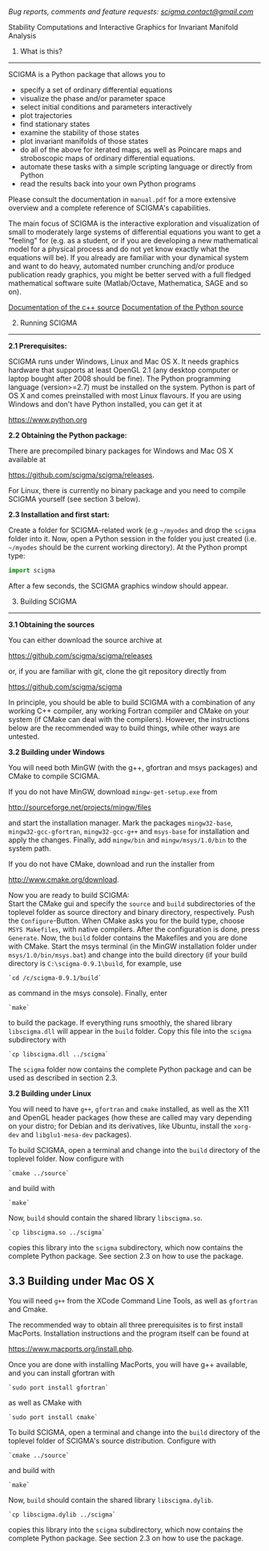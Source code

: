 *Bug reports, comments and feature requests: scigma.contact@gmail.com*

Stability Computations and Interactive Graphics for Invariant Manifold Analysis

1. What is this?
----------------
SCIGMA is a Python package that allows you to
* specify a set of ordinary differential equations
* visualize the phase and/or parameter space
* select initial conditions and parameters interactively
* plot trajectories
* find stationary states
* examine the stability of those states 
* plot invariant manifolds of those states 
* do all of the above for iterated maps, as well as
  Poincare maps and stroboscopic maps of ordinary
  differential equations.
* automate these tasks with a simple scripting language
  or directly from Python
* read the results back into your own Python programs

Please consult the documentation in `manual.pdf` for a more extensive overview
and a complete reference of SCIGMA's capabilities.

The main focus of SCIGMA is the interactive exploration and visualization of
small to moderately large systems of differential equations you want to get a
"feeling" for (e.g. as a student, or if you are developing a new mathematical
model for a physical process and do not yet know exactly what the equations 
will be). If you already are familiar with your dynamical system and want to do
heavy, automated number crunching and/or produce publication ready graphics,
you might be better served with a full fledged mathematical software suite
(Matlab/Octave, Mathematica, SAGE and so on). 

[Documentation of the c++ source](../source/html/index.html)
[Documentation of the Python source](../scigma/html/index.html)

2. Running SCIGMA
-----------------
 **2.1 Prerequisites:**

 SCIGMA runs under Windows, Linux and Mac OS X. It needs graphics hardware that
 supports at least OpenGL 2.1 (any desktop computer or laptop bought after 2008
 should be fine). The Python programming language (version>=2.7) must be 
 installed on the system. Python is part of OS X and comes preinstalled with
 most Linux flavours. If you are using Windows and don't have Python installed,
 you can get it at

 https://www.python.org
    
 **2.2 Obtaining the Python package:**

 There are precompiled binary packages for Windows and Mac OS X available at
 
 https://github.com/scigma/scigma/releases. 

 For Linux, there is currently no binary package and you need to compile SCIGMA
 yourself (see section 3 below).

 **2.3 Installation and first start:** 

 Create a folder for SCIGMA-related work (e.g `~/myodes` and drop the `scigma`
 folder into it. Now, open a Python session in the folder you just created
 (i.e. `~/myodes` should be the current working directory). At the Python
 prompt type:

 ```python
 import scigma
 ```
 
 After a few seconds, the SCIGMA graphics window should appear. 
 
3. Building SCIGMA
------------------
 **3.1 Obtaining the sources**

 You can either download the source archive at 

 https://github.com/scigma/scigma/releases

 or, if you are familiar with git, clone the git repository directly from

 https://github.com/scigma/scigma

 In principle, you should be able to build SCIGMA with a combination of any 
 working C++ compiler, any working Fortran compiler and CMake on your
 system (if CMake can deal with the compilers). However, the instructions below
 are the recommended way to build things, while other ways are untested.
  
 **3.2 Building under Windows**

 You will need both MinGW (with the g++, gfortran and msys packages) and CMake
 to compile SCIGMA. 

 If you do not have MinGW, download `mingw-get-setup.exe` from

 http://sourceforge.net/projects/mingw/files 

 and start the installation manager. Mark the packages `mingw32-base`,
 `mingw32-gcc-gfortran`, `mingw32-gcc-g++` and `msys-base` for installation and
 apply the changes. Finally, add `mingw/bin` and `mingw/msys/1.0/bin` to the
 system path.

 If you do not have CMake, download and run the installer from

 http://www.cmake.org/download. 

 Now you are ready to build SCIGMA:  
 Start the CMake gui and specify the `source` and `build` subdirectories of the
 toplevel folder as source directory and binary directory, respectively. Push
 the `Configure`-Button. When CMake asks you for the build type, choose
 `MSYS Makefiles`, with native compilers. After the configuration is done,
 press `Generate`. Now, the `build` folder contains the Makefiles and you are
 done with CMake. 
 Start the msys terminal (in the MinGW installation folder under
 `msys/1.0/bin/msys.bat`) and change into the build directory (if your build
 directory is `C:\scigma-0.9.1\build`, for example, use

    `cd /c/scigma-0.9.1/build`

 as command in the msys console). Finally, enter

    `make`
    
 to build the package. If everything runs smoothly, the shared library
 `libscigma.dll` will appear in the `build` folder. Copy this file into the
 `scigma` subdirectory with
 
    `cp libscigma.dll ../scigma`

 The `scigma` folder now contains the complete Python package and can be used
 as described in section 2.3.

 **3.2 Building under Linux**

 You will need to have `g++`, `gfortran` and `cmake` installed, as well as the
 X11 and OpenGL header packages (how these are called may vary depending on
 your distro; for Debian and its derivatives, like Ubuntu, install the
 `xorg-dev` and `libglu1-mesa-dev` packages).

 To build SCIGMA, open a terminal and change into the `build` directory of the
 toplevel folder. Now configure with

    `cmake ../source`
    
 and build with

    `make`
    
 Now, `build` should contain the shared library `libscigma.so`.

    `cp libscigma.so ../scigma`

 copies this library into the `scigma` subdirectory, which now contains the
 complete Python package. See section 2.3 on how to use the package.	 

 3.3 Building under Mac OS X
 ---------------------------
 You will need `g++` from the XCode Command Line Tools, as well as `gfortran`
 and Cmake.

 The recommended way to obtain all three prerequisites is to first install
 MacPorts. Installation instructions and the program itself can be found at 
 
 https://www.macports.org/install.php. 

 Once you are done with installing MacPorts, you will have g++ available, and
 you can install gfortran with

    `sudo port install gfortran`
    
 as well as CMake with
 
    `sudo port install cmake`

 To build SCIGMA, open a terminal and change into the `build` directory of the
 toplevel folder of SCIGMA's source distribution. Configure with

    `cmake ../source`
    
 and build with

    `make`

 Now, `build` should contain the shared library `libscigma.dylib`.

    `cp libscigma.dylib ../scigma`
    
 copies this library into the `scigma` subdirectory, which now contains the
 complete Python package. See section 2.3 on how to use the package.	 
 